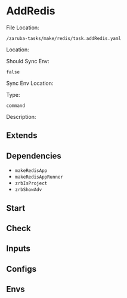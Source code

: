 
# AddRedis

File Location:

    /zaruba-tasks/make/redis/task.addRedis.yaml


Location:




Should Sync Env:

    false


Sync Env Location:




Type:

    command


Description:





## Extends




## Dependencies

* `makeRedisApp`
* `makeRedisAppRunner`
* `zrbIsProject`
* `zrbShowAdv`


## Start




## Check




## Inputs


## Configs


## Envs